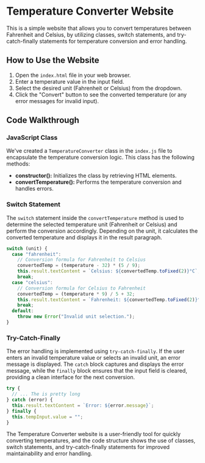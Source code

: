 # Temperature Converter Website

This is a simple website that allows you to convert temperatures between Fahrenheit and Celsius, by utilizing classes, switch statements, and try-catch-finally statements for temperature conversion and error handling.

## How to Use the Website

1. Open the `index.html` file in your web browser.
2. Enter a temperature value in the input field.
3. Select the desired unit (Fahrenheit or Celsius) from the dropdown.
4. Click the "Convert" button to see the converted temperature (or any error messages for invalid input).

## Code Walkthrough

### JavaScript Class

We've created a `TemperatureConverter` class in the `index.js` file to encapsulate the temperature conversion logic. This class has the following methods:

- **constructor():** Initializes the class by retrieving HTML elements.
- **convertTemperature():** Performs the temperature conversion and handles errors.

### Switch Statement

The `switch` statement inside the `convertTemperature` method is used to determine the selected temperature unit (Fahrenheit or Celsius) and perform the conversion accordingly. Depending on the unit, it calculates the converted temperature and displays it in the result paragraph.

```javascript
switch (unit) {
  case "fahrenheit":
    // Conversion formula for Fahrenheit to Celsius
    convertedTemp = (temperature - 32) * (5 / 9);
    this.result.textContent = `Celsius: ${convertedTemp.toFixed(2)}°C`;
    break;
  case "celsius":
    // Conversion formula for Celsius to Fahrenheit
    convertedTemp = (temperature * 9) / 5 + 32;
    this.result.textContent = `Fahrenheit: ${convertedTemp.toFixed(2)}°F`;
    break;
  default:
    throw new Error("Invalid unit selection.");
}
```

### Try-Catch-Finally

The error handling is implemented using `try-catch-finally`. If the user enters an invalid temperature value or selects an invalid unit, an error message is displayed. The `catch` block captures and displays the error message, while the `finally` block ensures that the input field is cleared, providing a clean interface for the next conversion.

```javascript
try {
  // ... The is pretty long
} catch (error) {
  this.result.textContent = `Error: ${error.message}`;
} finally {
  this.tempInput.value = "";
}
```

The Temperature Converter website is a user-friendly tool for quickly converting temperatures, and the code structure shows the use of classes, switch statements, and try-catch-finally statements for improved maintainability and error handling.
